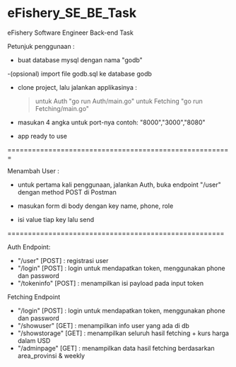 # eFishery_SE_BE_Task
eFishery Software Engineer Back-end Task 

Petunjuk penggunaan :

- buat database mysql dengan nama "godb"

-(opsional) import file godb.sql ke database godb

- clone project, lalu jalankan applikasinya :
   > untuk Auth "go run Auth/main.go"
   > untuk Fetching "go run Fetching/main.go"

- masukan 4 angka untuk port-nya contoh: "8000","3000","8080"

- app ready to use

=======================================================

Menambah User :

- untuk pertama kali penggunaan, jalankan Auth, buka endpoint "/user" dengan method POST di Postman

- masukan form di body dengan key name, phone, role

- isi value tiap key lalu send


=====================================================

Auth Endpoint: 

- "/user"       [POST] : registrasi user 
- "/login"      [POST] : login untuk mendapatkan token, menggunakan phone dan password
- "/tokeninfo"  [POST] : menampilkan isi payload pada input token


Fetching Endpoint 

- "/login"       [POST] : login untuk mendapatkan token, menggunakan phone dan password
- "/showuser"    [GET]  : menampilkan info user yang ada di db
- "/showstorage" [GET]  : menampilkan seluruh hasil fetching + kurs harga dalam USD
- "/adminpage"   [GET]  : menampilkan data hasil fetching berdasarkan area_provinsi & weekly
